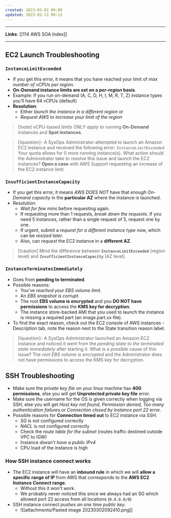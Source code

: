 ```yaml
---
created: 2023-03-02 09:09
updated: 2023-03-13 09:13
---
```

---
**Links**: [[114 AWS SOA Index]]

---
## EC2 Launch Troubleshooting
### `InstanceLimitExceeded` 
- If you get this error, it means that you have reached your limit of *max number of vCPUs per region*.
- **On-Demand instance limits are set on a *per-region* basis**.
- Example: If you run on-demand (A, C, D, H, I, M, R, T, Z) instance types you’ll have 64 vCPUs (default) 
- **Resolution**: 
	- Either *launch the instance in a different region* or 
	- *Request AWS to increase your limit of the region*

 > [!note] vCPU-based *limits ONLY apply to* running **On-Demand** instances and **Spot instances**.

> [!question]- A SysOps Administrator attempted to launch an Amazon EC2 instance and received the following error: `InstanceLimitExceeded` Your quota allows for 0 more running instance(s). What action should the Administrator take to resolve this issue and launch the EC2 instances?
> **Open a case** with AWS Support requesting an increase of the EC2 instance limit.

### `InsufficientInstanceCapacity`
- If you get this error, it means *AWS DOES NOT* have that *enough On-Demand capacity* in the **particular AZ** where the instance is launched. 
- Resolution: 
	- *Wait for few mins* before requesting again. 
	- If requesting more than 1 requests, *break down the requests*. If you need 5 instances, rather than a single request of 5, request one by one. 
	- If urgent, submit a *request for a different instance type* now, which can be *resized later*. 
	- Also, can *request* the EC2 instance in a **different AZ**.

> [!caution] Mind the difference between **`InstanceLimitExceeded`** (region level) and **`InsufficientInstanceCapacity`** (AZ level).

### `InstanceTerminatesImmediately` 
- Goes from **pending to terminated**.
- Possible reasons:
	- You've *reached your EBS volume limit*. 
	- An *EBS snapshot is corrupt*. 
	- The root **EBS volume is encrypted** and you **DO NOT have permissions** to access the **KMS key for decryption**. 
	- The instance store-backed AMI that you used to launch the instance is missing a required part (an image.part.xx file). 
- To find the exact reason, check out the EC2 console of AWS instances - Description tab, note the reason next to the State transition reason label.

> [!question]- A SysOps Administrator launched an Amazon EC2 instance and noticed it went from the *pending state to the terminated state immediately* after starting it. What is a possible cause of this issue?
> The *root EBS volume is encrypted* and the Administrator does not have permissions to access the KMS key for decryption.

## SSH Troubleshooting
- Make sure the *private key file* on your linux machine has **400 permissions**, else you will get **Unprotected private key file** error.
- Make sure the username for the OS is given correctly when logging via SSH, else you will get *Host key not found*, *Permission denied*, *Too many authentication failures* or *Connection closed by instance port 22* error. 
- Possible reasons for **Connection timed out** to EC2 instance via SSH: 
	- *SG* is not configured correctly
	- *NACL* is not configured correctly
	- Check the *route table for the subnet* (routes traffic destined outside VPC to IGW)
	- Instance *doesn’t have a public IPv4*
	- CPU load of the instance is high

### How SSH instance connect works
- The EC2 instance will have an **inbound rule** in which we will **allow a specific range of IP** from AWS that corresponds to the **AWS EC2 Instance Connect range**.
	- Without this it won't work.
	- We probably never noticed this since we always had an SG which allowed port 22 access from all locations (`0.0.0.0/0`)
- SSH instance connect *pushes an one time public key*.
	- ![[attachments/Pasted image 20230302092410.png]]